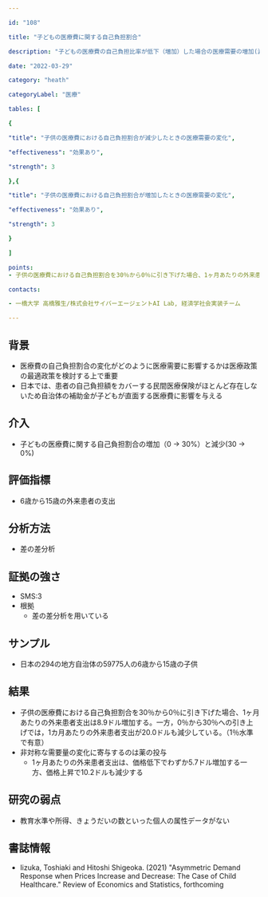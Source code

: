```yaml
---

id: "108"

title: "子どもの医療費に関する自己負担割合"

description: "子どもの医療費の自己負担比率が低下（増加）した場合の医療需要の増加(減少)"

date: "2022-03-29"

category: "heath"

categoryLabel: "医療"

tables: [

{

"title": "子供の医療費における自己負担割合が減少したときの医療需要の変化",

"effectiveness": "効果あり",

"strength": 3

},{

"title": "子供の医療費における自己負担割合が増加したときの医療需要の変化",

"effectiveness": "効果あり",

"strength": 3

}

]

points:
- 子供の医療費における自己負担割合を30％から0％に引き下げた場合、1ヶ月あたりの外来患者支出は8.9ドル増加する。一方，0％から30％への引き上げでは，1カ月あたりの外来患者支出が20.0ドル減少

contacts:

- 一橋大学 高橋雅生/株式会社サイバーエージェントAI Lab, 経済学社会実装チーム

---
```


## 背景
- 医療費の自己負担割合の変化がどのように医療需要に影響するかは医療政策の最適政策を検討する上で重要
- 日本では、患者の自己負担額をカバーする民間医療保険がほとんど存在しないため自治体の補助金が子どもが直面する医療費に影響を与える

## 介入
- 子どもの医療費に関する自己負担割合の増加（0 -> 30%）と減少(30 -> 0%)

## 評価指標
- 6歳から15歳の外来患者の支出

## 分析方法
- 差の差分析

## 証拠の強さ

- SMS:3
- 根拠
    - 差の差分析を用いている

## サンプル

- 日本の294の地方自治体の59775人の6歳から15歳の子供

## 結果
- 子供の医療費における自己負担割合を30％から0％に引き下げた場合、1ヶ月あたりの外来患者支出は8.9ドル増加する。一方，0％から30％への引き上げでは，1カ月あたりの外来患者支出が20.0ドルも減少している。（1％水準で有意）
- 非対称な需要量の変化に寄与するのは薬の投与
    - 1ヶ月あたりの外来患者支出は、価格低下でわずか5.7ドル増加する一方、価格上昇で10.2ドルも減少する

## 研究の弱点
- 教育水準や所得、きょうだいの数といった個人の属性データがない

## 書誌情報
- Iizuka, Toshiaki and Hitoshi Shigeoka. (2021) "Asymmetric Demand Response when Prices Increase and Decrease: The Case of Child Healthcare." Review of Economics and Statistics, forthcoming
